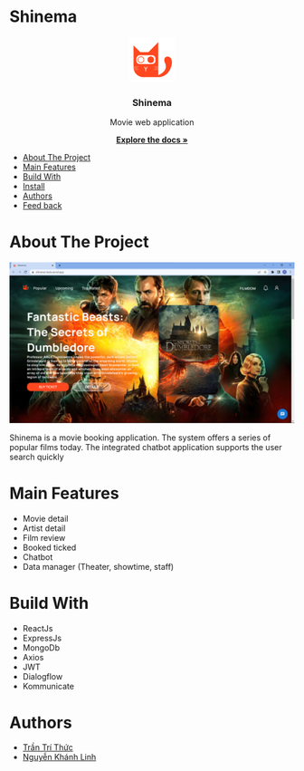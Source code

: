 # Shinema
<div align="center">
  <a href="https://github.com/othneildrew/Best-README-Template">
    <img src="client/public/logo.png" alt="Logo" width="80" height="80">
  </a>

  <h3 align="center">Shinema</h3>
  <p align="center">Movie web application</p>

  <p align="center">
    <a href=""><strong>Explore the docs »</strong></a>
  </p>
</div>

<!-- TABLE OF CONTENTS -->
<ul>
  <li><a href="#about-the-project">About The Project</a></li>
  <li><a href="#main-features">Main Features</a></li>
  <li><a href="#build-with">Build With</a></li>
  <li><a href="#install">Install</a></li>
  <li><a href="#authors">Authors</a></li>
  <li><a href="#feed-back">Feed back</a></li>
</ul>

# About The Project
[![Product Name Screen Shot][product-screenshot]](https://shinema-beta.vercel.app/)
<p>Shinema is a movie booking application. The system offers a series of popular films today. The integrated chatbot application supports the user search quickly</p>

# Main Features
<ul>
  <li>Movie detail</li>
  <li>Artist detail</li>
  <li>Film review</li>
  <li>Booked ticked</li>
  <li>Chatbot</li>
  <li>Data manager (Theater, showtime, staff)</li>
</ul>

# Build With
<ul>
  <li>ReactJs</li>
  <li>ExpressJs</li>
  <li>MongoDb</li>  
  <li>Axios</li>
  <li>JWT</li>
  <li>Dialogflow</li>
  <li>Kommunicate</li>
</ul>

# Authors

<ul>
  <li><a href="https://github.com/TriThuc2321">Trần Trí Thức</a></li>
  <li><a href="https://github.com/khanhlinh1406">Nguyễn Khánh Linh</a></li>  
</ul>

[product-screenshot]: client/src/assets/product_screenshot.png

